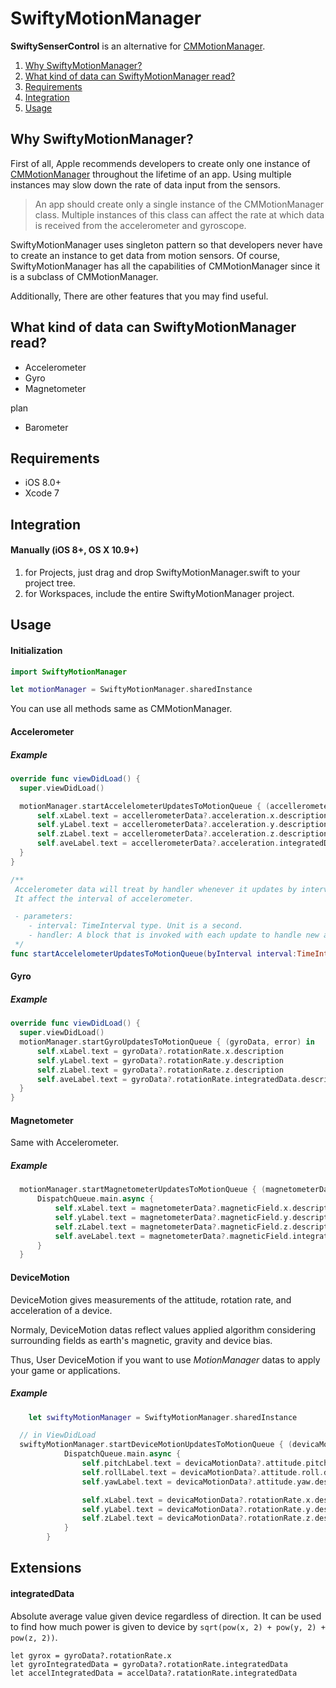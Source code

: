 # SwiftyMotionManager

**SwiftySenserControl** is an alternative for [CMMotionManager](https://developer.apple.com/library/ios/documentation/CoreMotion/Reference/CMMotionManager_Class/).

1. [Why SwiftyMotionManager?](#why-SwiftyMotionManager)
1. [What kind of data can SwiftyMotionManager read?](#what-kind-of-data-can-SwiftyMotionManager-read)
1. [Requirements](#requirements)
1. [Integration](#integration)
1. [Usage](#usage)

## Why SwiftyMotionManager?

First of all, Apple recommends developers to create only one instance of [CMMotionManager](https://developer.apple.com/library/ios/documentation/CoreMotion/Reference/CMMotionManager_Class/) throughout the lifetime of an app. Using multiple instances may slow down the rate of data input from the sensors.

>An app should create only a single instance of the CMMotionManager class. Multiple instances of this class can affect the rate at which data is received from the accelerometer and gyroscope.

SwiftyMotionManager uses singleton pattern so that developers never have to create an instance to get data from motion sensors. Of course, SwiftyMotionManager has all the capabilities of CMMotionManager since it is a subclass of CMMotionManager.

Additionally, There are other features that you may find useful.

## What kind of data can SwiftyMotionManager read?

- Accelerometer
- Gyro
- Magnetometer

plan
- Barometer

## Requirements
- iOS 8.0+
- Xcode 7


## Integration

#### Manually (iOS 8+, OS X 10.9+)
1. for Projects, just drag and drop SwiftyMotionManager.swift to your project tree.
2. for Workspaces, include the entire SwiftyMotionManager project.


## Usage

#### Initialization

```swift
import SwiftyMotionManager

let motionManager = SwiftyMotionManager.sharedInstance
```
You can use all methods same as CMMotionManager.

#### Accelerometer

##### Example
```swift
override func viewDidLoad() {
  super.viewDidLoad()

  motionManager.startAccelelometerUpdatesToMotionQueue { (accellerometerData, error) in
      self.xLabel.text = accellerometerData?.acceleration.x.description
      self.yLabel.text = accellerometerData?.acceleration.y.description
      self.zLabel.text = accellerometerData?.acceleration.z.description
      self.aveLabel.text = accellerometerData?.acceleration.integratedData.description
  }
}
```

```swift
/**
 Accelerometer data will treat by handler whenever it updates by interval.
 It affect the interval of accelerometer.

 - parameters:
    - interval: TimeInterval type. Unit is a second.
    - handler: A block that is invoked with each update to handle new accelerometer data. The block must conform to the CMAccelerometerHandler type.
 */
func startAccelelometerUpdatesToMotionQueue(byInterval interval:TimeInterval, withHandler handler: @escaping CMAccelerometerHandler)
```

#### Gyro

##### Example
```swift
override func viewDidLoad() {
  super.viewDidLoad()
  motionManager.startGyroUpdatesToMotionQueue { (gyroData, error) in
      self.xLabel.text = gyroData?.rotationRate.x.description
      self.yLabel.text = gyroData?.rotationRate.y.description
      self.zLabel.text = gyroData?.rotationRate.z.description
      self.aveLabel.text = gyroData?.rotationRate.integratedData.description
  }
}
```

#### Magnetometer
Same with Accelerometer.

##### Example

```swift
  motionManager.startMagnetometerUpdatesToMotionQueue { (magnetometerData, error) in
      DispatchQueue.main.async {
          self.xLabel.text = magnetometerData?.magneticField.x.description
          self.yLabel.text = magnetometerData?.magneticField.y.description
          self.zLabel.text = magnetometerData?.magneticField.z.description
          self.aveLabel.text = magnetometerData?.magneticField.integratedData.description
      }
  }
```

#### DeviceMotion
DeviceMotion gives measurements of the attitude, rotation rate, and acceleration of a device.

Normaly, DeviceMotion datas reflect values applied algorithm considering surrounding fields as earth's magnetic, gravity and device bias.

Thus, User DeviceMotion if you want to use *MotionManager* datas to apply your game or applications.


##### Example

```swift
	let swiftyMotionManager = SwiftyMotionManager.sharedInstance

  // in ViewDidLoad
  swiftyMotionManager.startDeviceMotionUpdatesToMotionQueue { (devicaMotionData, error) in
			DispatchQueue.main.async {
				self.pitchLabel.text = devicaMotionData?.attitude.pitch.description
				self.rollLabel.text = devicaMotionData?.attitude.roll.description
				self.yawLabel.text = devicaMotionData?.attitude.yaw.description

				self.xLabel.text = devicaMotionData?.rotationRate.x.description
				self.yLabel.text = devicaMotionData?.rotationRate.y.description
				self.zLabel.text = devicaMotionData?.rotationRate.z.description
			}
		}
```

## Extensions

#### integratedData
Absolute average value given device regardless of direction.
It can be used to find how much power is given to device by ` sqrt(pow(x, 2) + pow(y, 2) + pow(z, 2)) `.

```
let gyrox = gyroData?.rotationRate.x
let gyroIntegratedData = gyroData?.rotationRate.integratedData
let accelIntegratedData = accelData?.ratationRate.integratedData
```

